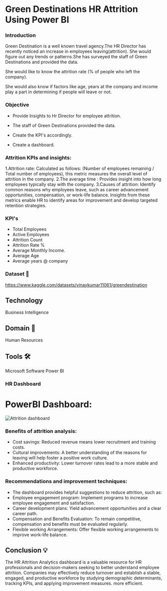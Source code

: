 # Green Destinations HR Attrition Using Power BI
### Introduction

Green Destination is a well known travel agency.The HR Director has recently noticed an increase in employees leaving(attrition). She would figure out any trends or patterns.She has surveyed the staff of Green Destinations and provided the data. 

She would like to know the attrition rate (% of people who left the company).

She would also know if factors like age, years at the company and income play a part in determining if people will leave or not.

### Objective

- Provide Insights to Hr Director for employee attrition.

- The staff of Green Destinations provided the data.

- Create the KPI's accordingly.

- Create a dashboard.

### Attrition KPIs and insights:

1.Attrition rate: Calculated as follows: (Number of employees remaining / Total number of employees), this metric measures the overall level of attrition in the company.
2.The average time : Provides insight into how long employees typically stay with the company.
3.Causes of attrition: Identify common reasons why employees leave, such as career advancement opportunities, compensation, or work-life balance.
Insights from these metrics enable HR to identify areas for improvement and develop targeted retention strategies.

### KPI's 
- Total Employees
- Active Employees
- Attrition Count
- Attrition Rate %
- Average Monthly Income.
- Average Age
- Average years @ company

### Dataset 📀

https://www.kaggle.com/datasets/vinaykumar11061/greendestination

## Technology  
Business Intelligence

## Domain 🛒
Human Resources

## Tools 🛠
Microsoft Software Power BI


### HR Dashboard

<div align="left">
</div>

# PowerBI Dashboard:
![Attrition dashboard](https://github.com/VINAYDA11061/Green-Destination-Project/assets/125648329/ed1fcdb1-93e2-4fbb-875a-f7794a6af893)

### Benefits of attrition analysis:

- Cost savings: Reduced revenue means lower recruitment and training costs.
- Cultural improvements: A better understanding of the reasons for leaving will help foster a positive work culture.
- Enhanced productivity: Lower turnover rates lead to a more stable and productive workforce.


### Recommendations and improvement techniques:
- The dashboard provides helpful suggestions to reduce attrition, such as:
- Employee engagement program: Implement programs to increase employee engagement and satisfaction.
- Career development plans: Yield advancement opportunities and a clear career path.
- Compensation and Benefits Evaluation: To remain competitive, compensation and benefits must be evaluated regularly.
- Flexible working Arrangements: Offer flexible working arrangements to improve work-life balance.



## Conclusion 💡
The HR Attrition Analytics dashboard is a valuable resource for HR professionals and decision-makers seeking to better understand employee attrition. Companies may effectively reduce turnover and establish a stable, engaged, and productive workforce by studying demographic determinants, tracking KPIs, and applying improvement measures. more efficient.
